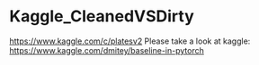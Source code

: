 # Kaggle_CleanedVSDirty
https://www.kaggle.com/c/platesv2
Please take a look at kaggle:
https://www.kaggle.com/dmitey/baseline-in-pytorch
